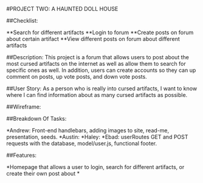 #PROJECT TWO: A HAUNTED DOLL HOUSE

##Checklist:

**Search for different artifacts
**Login to forum
**Create posts on forum about certain artifact
**View different posts on forum about different artifacts

##Description:
This project is a forum that allows users to post about the most cursed artifacts on the internet as well as allow them to search for specific ones as well. 
In addition, users can create accounts so they can up comment on posts, up vote posts, and down vote posts.

##User Story: 
As a person who is really into cursed artifacts, I want to know where I can find information about as many cursed artifacts as possible. 

##Wireframe:

##Breakdown Of Tasks:

*Andrew: Front-end handlebars, adding images to site, read-me, presentation, seeds.
*Austin:
*Haley:
*Ebad: userRoutes GET and POST requests with the database, model/user.js, functional footer.

##Features:

*Homepage that allows a user to login, search for different artifacts, or create their own post about 
*

